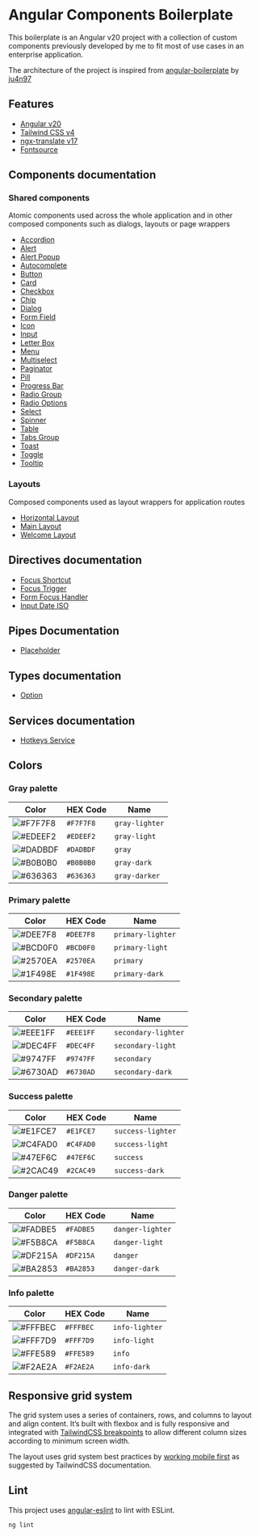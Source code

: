 # Angular Components Boilerplate

This boilerplate is an Angular v20 project with a collection of custom components previously developed by me to fit most of use cases in an enterprise application.

The architecture of the project is inspired from [angular-boilerplate](https://github.com/ju4n97/angular-boilerplate) by [ju4n97](https://github.com/ju4n97)

## Features

- [Angular v20](https://angular.dev/)
- [Tailwind CSS v4](https://tailwindcss.com/)
- [ngx-translate v17](https://ngx-translate.org/)
- [Fontsource](https://fontsource.org/)

## Components documentation

### Shared components

Atomic components used across the whole application and in other composed components such as dialogs, layouts or page wrappers

- [Accordion](./src/app/lib/components/accordion/accordion.md)
- [Alert](./src/app/lib/components/alert/alert.md)
- [Alert Popup](./src/app/lib/components/alert-popup/alert-popup.md)
- [Autocomplete](./src/app/lib/components/autocomplete/autocomplete.md)
- [Button](./src/app/lib/components/button/button.md)
- [Card](./src/app/lib/components/card/card.md)
- [Checkbox](./src/app/lib/components/checkbox/checkbox.md)
- [Chip](./src/app/lib/components/chip/chip.md)
- [Dialog](./src/app/lib/components/dialog/dialog.md)
- [Form Field](./src/app/lib/components/form-field/form-field.md)
- [Icon](./src/app/lib/components/icon/icon.md)
- [Input](./src/app/lib/components/input/input.md)
- [Letter Box](./src/app/lib/components/letter-box/letter-box.md)
- [Menu](./src/app/lib/components/menu/menu.md)
- [Multiselect](./src/app/lib/components/multiselect/multiselect.md)
- [Paginator](./src/app/lib/components/paginator/paginator.md)
- [Pill](./src/app/lib/components/pill/pill.md)
- [Progress Bar](./src/app/lib/components/progress-bar/progress-bar.md)
- [Radio Group](./src/app/lib/components/radio-group/radio-group.md)
- [Radio Options](./src/app/lib/components/radio-options/radio-options.md)
- [Select](./src/app/lib/components/select/select.md)
- [Spinner](./src/app/lib/components/spinner/spinner.md)
- [Table](./src/app/lib/components/table/table.md)
- [Tabs Group](./src/app/lib/components/tabs-group/tabs-group.md)
- [Toast](./src/app/lib/components/toast/toast.md)
- [Toggle](./src/app/lib/components/toggle/toggle.md)
- [Tooltip](./src/app/lib/components/tooltip/tooltip.md)

### Layouts

Composed components used as layout wrappers for application routes

- [Horizontal Layout](./src/app/lib/layouts/horizontal-layout/horizontal-layout.component.md)
- [Main Layout](./src/app/lib/layouts/main-layout/main-layout.component.md)
- [Welcome Layout](./src/app/lib/layouts/welcome-layout/welcome-layout.component.md)

## Directives documentation

- [Focus Shortcut](./src/app/lib/directives/focus-shortcut.directive.md)
- [Focus Trigger](./src/app/lib/directives/focus-trigger.directive.md)
- [Form Focus Handler](./src/app/lib/directives/form-focus-handler.directive.md)
- [Input Date ISO](./src/app/lib/directives/input-date-iso.directive.md)

## Pipes Documentation

- [Placeholder](./src/app/lib/pipes/placeholder.md)

## Types documentation

- [Option](./src/app/lib/types/option.md)

## Services documentation

- [Hotkeys Service](./src/app/lib/services/hot-keys.service.md)

## Colors

### Gray palette

| Color                                                    | HEX Code  | Name           |
| -------------------------------------------------------- | --------- | -------------- |
| ![#F7F7F8](https://placehold.co/32x32/F7F7F8/F7F7F8.png) | `#F7F7F8` | `gray-lighter` |
| ![#EDEEF2](https://placehold.co/32x32/EDEEF2/EDEEF2.png) | `#EDEEF2` | `gray-light`   |
| ![#DADBDF](https://placehold.co/32x32/DADBDF/DADBDF.png) | `#DADBDF` | `gray`         |
| ![#B0B0B0](https://placehold.co/32x32/B0B0B0/B0B0B0.png) | `#B0B0B0` | `gray-dark`    |
| ![#636363](https://placehold.co/32x32/636363/636363.png) | `#636363` | `gray-darker`  |

### Primary palette

| Color                                                    | HEX Code  | Name              |
| -------------------------------------------------------- | --------- | ----------------- |
| ![#DEE7F8](https://placehold.co/32x32/DEE7F8/DEE7F8.png) | `#DEE7F8` | `primary-lighter` |
| ![#BCD0F0](https://placehold.co/32x32/BCD0F0/BCD0F0.png) | `#BCD0F0` | `primary-light`   |
| ![#2570EA](https://placehold.co/32x32/2570EA/2570EA.png) | `#2570EA` | `primary`         |
| ![#1F498E](https://placehold.co/32x32/1F498E/1F498E.png) | `#1F498E` | `primary-dark`    |

### Secondary palette

| Color                                                    | HEX Code  | Name                |
| -------------------------------------------------------- | --------- | ------------------- |
| ![#EEE1FF](https://placehold.co/32x32/EEE1FF/EEE1FF.png) | `#EEE1FF` | `secondary-lighter` |
| ![#DEC4FF](https://placehold.co/32x32/DEC4FF/DEC4FF.png) | `#DEC4FF` | `secondary-light`   |
| ![#9747FF](https://placehold.co/32x32/9747FF/9747FF.png) | `#9747FF` | `secondary`         |
| ![#6730AD](https://placehold.co/32x32/6730AD/6730AD.png) | `#6730AD` | `secondary-dark`    |

### Success palette

| Color                                                    | HEX Code  | Name              |
| -------------------------------------------------------- | --------- | ----------------- |
| ![#E1FCE7](https://placehold.co/32x32/E1FCE7/E1FCE7.png) | `#E1FCE7` | `success-lighter` |
| ![#C4FAD0](https://placehold.co/32x32/C4FAD0/C4FAD0.png) | `#C4FAD0` | `success-light`   |
| ![#47EF6C](https://placehold.co/32x32/47EF6C/47EF6C.png) | `#47EF6C` | `success`         |
| ![#2CAC49](https://placehold.co/32x32/2CAC49/2CAC49.png) | `#2CAC49` | `success-dark`    |

### Danger palette

| Color                                                    | HEX Code  | Name             |
| -------------------------------------------------------- | --------- | ---------------- |
| ![#FADBE5](https://placehold.co/32x32/FADBE5/FADBE5.png) | `#FADBE5` | `danger-lighter` |
| ![#F5B8CA](https://placehold.co/32x32/F5B8CA/F5B8CA.png) | `#F5B8CA` | `danger-light`   |
| ![#DF215A](https://placehold.co/32x32/DF215A/DF215A.png) | `#DF215A` | `danger`         |
| ![#BA2853](https://placehold.co/32x32/BA2853/BA2853.png) | `#BA2853` | `danger-dark`    |

### Info palette

| Color                                                    | HEX Code  | Name           |
| -------------------------------------------------------- | --------- | -------------- |
| ![#FFFBEC](https://placehold.co/32x32/FFFBEC/FFFBEC.png) | `#FFFBEC` | `info-lighter` |
| ![#FFF7D9](https://placehold.co/32x32/FFF7D9/FFF7D9.png) | `#FFF7D9` | `info-light`   |
| ![#FFE589](https://placehold.co/32x32/FFE589/FFE589.png) | `#FFE589` | `info`         |
| ![#F2AE2A](https://placehold.co/32x32/F2AE2A/F2AE2A.png) | `#F2AE2A` | `info-dark`    |

## Responsive grid system

The grid system uses a series of containers, rows, and columns to layout and align content. It’s built with flexbox and is fully responsive and integrated with [TailwindCSS breakpoints](https://tailwindcss.com/docs/responsive-design) to allow different column sizes according to minimum screen width.

The layout uses grid system best practices by [working mobile first](https://tailwindcss.com/docs/responsive-design#working-mobile-first) as suggested by TailwindCSS documentation.

## Lint

This project uses [angular-eslint](https://github.com/angular-eslint/angular-eslint#readme) to lint with ESLint.

```bash
ng lint
```
